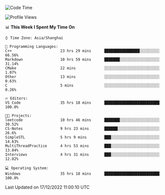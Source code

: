 <!--START_SECTION:waka-->
![Code Time](http://img.shields.io/badge/Code%20Time-476%20hrs%2050%20mins-blue)

![Profile Views](http://img.shields.io/badge/Profile%20Views-4-blue)

📊 **This Week I Spent My Time On** 

```text
⌚︎ Time Zone: Asia/Shanghai

💬 Programming Languages: 
C++                      23 hrs 29 mins      ████████████████░░░░░░░░░   66.56% 
Markdown                 10 hrs 59 mins      ███████░░░░░░░░░░░░░░░░░░   31.14% 
CMake                    22 mins             ░░░░░░░░░░░░░░░░░░░░░░░░░   1.07% 
Other                    13 mins             ░░░░░░░░░░░░░░░░░░░░░░░░░   0.63% 
C                        5 mins              ░░░░░░░░░░░░░░░░░░░░░░░░░   0.26%

🔥 Editors: 
VS Code                  35 hrs 18 mins      █████████████████████████   100.0%

🐱‍💻 Projects: 
leetcode                 10 hrs 46 mins      ███████░░░░░░░░░░░░░░░░░░   30.52% 
CS-Notes                 9 hrs 23 mins       ██████░░░░░░░░░░░░░░░░░░░   26.6% 
SimpleSTL                5 hrs 9 mins        ███░░░░░░░░░░░░░░░░░░░░░░   14.63% 
MultiThreadPractice      4 hrs 53 mins       ███░░░░░░░░░░░░░░░░░░░░░░   13.84% 
Interviews               4 hrs 31 mins       ███░░░░░░░░░░░░░░░░░░░░░░   12.82%

💻 Operating System: 
Windows                  35 hrs 18 mins      █████████████████████████   100.0%

```


 Last Updated on 17/12/2022 11:00:10 UTC
<!--END_SECTION:waka-->